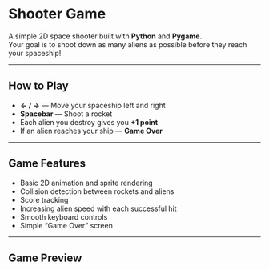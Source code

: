 # Shooter Game

A simple 2D space shooter built with **Python** and **Pygame**.  
Your goal is to shoot down as many aliens as possible before they reach your spaceship!

---

## How to Play

- **← / →** — Move your spaceship left and right  
- **Spacebar** — Shoot a rocket  
- Each alien you destroy gives you **+1 point**
- If an alien reaches your ship — **Game Over**

---

## Game Features

- Basic 2D animation and sprite rendering  
- Collision detection between rockets and aliens  
- Score tracking  
- Increasing alien speed with each successful hit  
- Smooth keyboard controls  
- Simple “Game Over” screen  

---

## Game Preview

